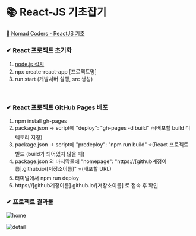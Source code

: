 
# 📚 React-JS 기초잡기
[📌 Nomad Coders - ReactJS 기초 ](https://nomadcoders.co/react-for-beginners/lobby)
<br/>

### ✔ React 프로젝트 초기화
1. [node.js 설치](https://nodejs.org/)
2. npx create-react-app [프로젝트명]
3. run start (개발서버 실행, src 생성)
<br/>

### ✔ React 프로젝트 GitHub Pages 배포
1. npm install gh-pages
2. package.json -> script에 "deploy": "gh-pages -d build" ⭐(배포할 build 디렉토리 지정)
3. package.json -> script에 "predeploy": "npm run build" ⭐(React 프로젝트 빌드 (build가 되어있지 않을 때)
4. package.json 의 마지막줄에 "homepage": "https://[github계정이름].github.io/[저장소이름]" ⭐(배포할 URL)
5. 터미널에서 npm run deploy
6. https://[github계정이름].github.io/[저장소이름] 로 접속 후 확인

### ✔ 프로젝트 결과물

![home](https://user-images.githubusercontent.com/44858436/154426276-0cd4e4a6-cfd8-4b59-a996-0626677eba89.png)

![detail](https://user-images.githubusercontent.com/44858436/154426299-7eb02902-fc8a-4ac7-a4c7-26fdf2b2e20e.png)
